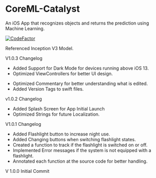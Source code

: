# CoreML-Catalyst
An iOS App that recognizes objects and returns the prediction using Machine Learning. 

[![CodeFactor](https://www.codefactor.io/repository/github/utkut/coreml-catalyst/badge/master?s=32bd13678cbb8e29cb92a1c408c474b2a73c5242)](https://www.codefactor.io/repository/github/utkut/coreml-catalyst/overview/master)

Referenced Inception V3 Model. 

V1.0.3 Changelog

+ Added Support for Dark Mode for devices running above iOS 13.
+ Optimized ViewControllers for better UI design.
* Optimized Commentary for better understanding what is edited.
* Added Version Tags to swift files.

v1.0.2 Changelog
+ Added Splash Screen for App Initial Launch
+ Optimized Strings for future Localization. 



V1.0.1 Changelog

+ Added Flashlight button to increase night use.
+ Added Changing buttons when switching flashlight states.
+ Created a function to track if the flashlight is switched on or off.
+ Implemented Error messages if the system is not equipped with a flashlight.
+ Annotated each function at the source code for better handling.

V 1.0.0 Initial Commit
